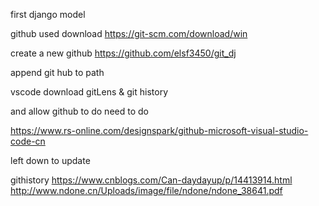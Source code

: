 first django model

github used
download
https://git-scm.com/download/win

create a new github
https://github.com/elsf3450/git_dj


append git hub to path

vscode download gitLens
& git history

and allow github to do need to do 

https://www.rs-online.com/designspark/github-microsoft-visual-studio-code-cn

left down to update

githistory
https://www.cnblogs.com/Can-daydayup/p/14413914.html
http://www.ndone.cn/Uploads/image/file/ndone/ndone_38641.pdf
